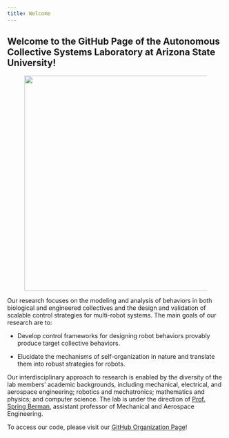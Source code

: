 ```yaml
---
title: Welcome
---
```


## Welcome to the GitHub Page of the Autonomous Collective Systems Laboratory at Arizona State University!

<figure id="logo">
   <center>
       <img src="{{ site.url }}/images/ACS-Logo.jpg" width="450px" height="500px" />
   </center>
</figure>

Our research focuses on the modeling and analysis of behaviors in both biological and engineered collectives and the design and validation of scalable control strategies for multi-robot systems. The main goals of our research are to:

* Develop control frameworks for designing robot behaviors provably produce target collective behaviors.

* Elucidate the mechanisms of self-organization in nature and translate them into robust strategies for robots.

Our interdisciplinary approach to research is enabled by the diversity of the lab members’ academic backgrounds, including mechanical, electrical, and aerospace engineering; robotics and mechatronics; mathematics and physics; and computer science. The lab is under the direction of [Prof. Spring Berman](http://faculty.engineering.asu.edu/acs/springberman), assistant professor of Mechanical and Aerospace Engineering.

To access our code, please visit our [GitHub Organization Page](https://github.com/ACSLaboratory)!
